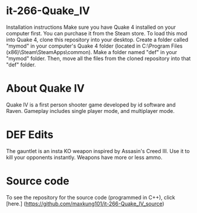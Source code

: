 it-266-Quake_IV
===============
Installation instructions
Make sure you have Quake 4 installed on your computer first. You can purchase it from the Steam store.
To load this mod into Quake 4, clone this repository into your desktop. Create a folder called "mymod" in your computer's Quake 4 folder (located in C:\Program Files (x86)\Steam\SteamApps\common\). Make a folder named "def" in your "mymod" folder. Then, move all the files from the cloned repository into that "def" folder.

About Quake IV
==============
Quake IV is a first person shooter game developed by id software and Raven. Gameplay includes single player mode, and multiplayer mode.

DEF Edits
=========
The gauntlet is an insta KO weapon inspired by Assasin's Creed III. Use it to kill your opponents instantly.
Weapons have more or less ammo.

Source code
===========
To see the repository for the source code (programmed in C++), click [here.] (https://github.com/maxkung101/it-266-Quake_IV_source)
